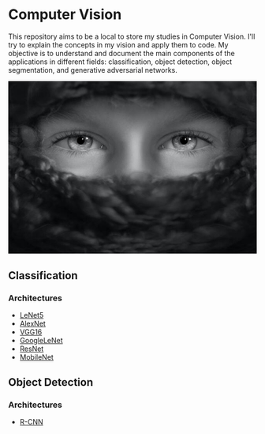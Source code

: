 # Computer Vision

This repository aims to be a local to store my studies in Computer Vision. I'll try to explain the concepts in my vision and apply them to code. My objective is to understand and document the main components of the applications in different fields: classification, object detection, object segmentation, and generative adversarial networks.

<p align="center">
<img src="src/vision.jpg">
</p>

## Classification

### Architectures
  - [LeNet5](Classification/ClassicNetworks/LeNet5/)
  - [AlexNet](Classification/ClassicNetworks/AlexNet/)
  - [VGG16](Classification/ClassicNetworks/VGG16/)
  - [GoogleLeNet](Classification/ClassicNetworks/GoogLeNet/)
  - [ResNet](Classification/ClassicNetworks/ResNet/)
  - [MobileNet](Classification/ClassicNetworks/MobileNet/)

## Object Detection

### Architectures

  - [R-CNN](ObjectDetection/Architectures/R-CNN/)